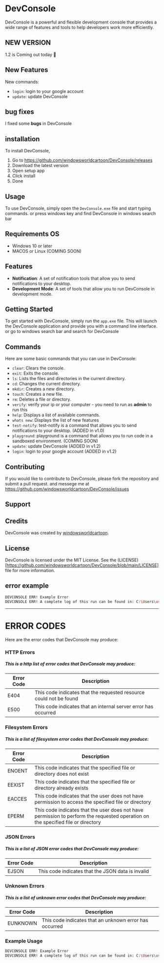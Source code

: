 # DevConsole

DevConsole is a powerful and flexible development console that provides a wide range of features and tools to help developers work more efficiently.


## NEW VERSION
1.2 is Coming out today 🎉

## New Features
New commands:
* `login`: login to your google account
* `update`: update DevConsole


## bug fixes
I fixed some **bugs** in DevConsole 

## installation

To install DevConsole, 
1. Go to https://github.com/windowsworldcartoon/DevConsole/releases
2. Download the latest version
3. Open setup app
4. Click install
5. Done 

## Usage
To use DevConsole, simply open the `DevConsole.exe` file and start typing commands.
or press windows key and find DevConsole in windows search bar

## Requirements OS
* Windows 10 or later
* MACOS or Linux (COMING SOON)



## Features
* **Notification**: A set of notification tools that allow you to send notifications to your desktop.
* **Development Mode**: A set of tools that allow you to run DevConsole in development mode.

## Getting Started

To get started with DevConsole, simply run the `app.exe` file. This will launch the DevConsole application and provide you with a command line interface.
or go to windows search bar and search for DevConsole

## Commands

Here are some basic commands that you can use in DevConsole:
* `clear`: Clears the console.
* `exit`: Exits the console.
* `ls`: Lists the files and directories in the current directory.
* `cd`: Changes the current directory.
* `mkdir`: Creates a new directory.
* `touch`: Creates a new file.
* `rm`: Deletes a file or directory.
* `verify`: verify your ip or your computer - you need to run as **admin** to run this
* `help`: Displays a list of available commands.
* `whats new`: Displays the list of new features
* `test-notify`: test-notify is a command that allows you to send notifications to your desktop. (ADDED in v1.0)
* `playground`: playground is a command that allows you to run code in a sandboxed environment. (COMING SOON)
* `update`: update DevConsole (ADDED in v1.2)
* `login`: login to your google account (ADDED in v1.2)


## Contributing

If you would like to contribute to DevConsole, please fork the repository and submit a pull request. and messege me at https://github.com/windowsworldcartoon/DevConsole/issues

## Support

## Credits
DevConsole was created by [windowsworldcartoon](https://github.com/windowsworldcartoon).


## License

DevConsole is licensed under the MIT License. See the (LICENSE)[https://github.com/windowsworldcartoon/DevConsole/blob/main/LICENSE] file for more information.


## error example
```bash
DEVCONSOLE ERR! Example Error
DEVCONSOLE ERR! A complete log of this run can be found in: C:\Users\username\.devconsole\devconsole.log
```

----------------
# ERROR CODES
Here are the error codes that DevConsole may produce:  

### HTTP Errors
##### This is a http list of error codes that DevConsole may produce:
| Error Code | Description                         |
|----------- |-------------------------------------|
| E404       | This code indicates that the requested resource could not be found |
| E500       | This code indicates that an internal server error has occurred |


### Filesystem Errors
##### This is a list of filesystem error codes that DevConsole may produce:
| Error Code | Description                         |
|----------- |-------------------------------------|
| ENOENT     | This code indicates that the specified file or directory does not exist |
| EEXIST     | This code indicates that the specified file or directory already exists |
| EACCES     | This code indicates that the user does not have permission to access the specified file or directory |
| EPERM      | This code indicates that the user does not have permission to perform the requested operation on the specified file or directory |


### JSON Errors
##### This is a list of JSON error codes that DevConsole may produce:
| Error Code | Description                         |
|----------- |-------------------------------------|
| EJSON      | This code indicates that the JSON data is invalid |



### Unknown Errors
##### This is a list of unknown error codes that DevConsole may produce:
| Error Code | Description                         |
|----------- |-------------------------------------|
| EUNKNOWN   | This code indicates that an unknown error has occurred |


### Example Usage
```bash
DEVCONSOLE ERR! Example Error
DEVCONSOLE ERR! A complete log of this run can be found in: C:\Users\username\.devconsole\devconsole.log
```



